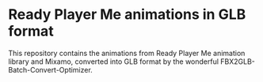 # Ready Player Me animations in GLB format
This repository contains the animations from Ready Player Me animation library and Mixamo, converted into GLB format by the wonderful FBX2GLB-Batch-Convert-Optimizer.
